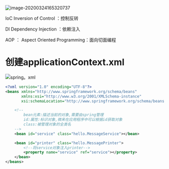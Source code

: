 ![image-20200324165320737](C:\Users\13327\AppData\Roaming\Typora\typora-user-images\image-20200324165320737.png)

IoC Inversion of Control ：控制反转

DI   Dependency Injection ：依赖注入

AOP ： Aspect Oriented Programming：面向切面编程

# 创建applicationContext.xml

![spring。xml](E:\1JavaBlog\frameworks\Spring\pic\spring。xml.png)

```xml
<?xml version="1.0" encoding="UTF-8"?>
<beans xmlns="http://www.springframework.org/schema/beans"
       xmlns:xsi="http://www.w3.org/2001/XMLSchema-instance"
       xsi:schemaLocation="http://www.springframework.org/schema/beans http://www.springframework.org/schema/beans/spring-beans.xsd">

    <!--
        bean元素:描述当前的对象,需要由spring管理
        id:属性:标识对象,微来在应用程序中可以根据id获取对象
        class:被管理对象的全类名
    -->
    <bean id="service" class="hello.MessageService"></bean>

    <bean id="printer" class="hello.MessagePrinter">
        <!--将service对象注入printer-->
        <property name="service" ref="service"></property>
    </bean>
</beans>
```



